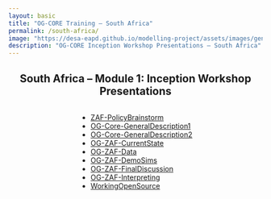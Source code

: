 ```yaml
---
layout: basic
title: "OG-CORE Training – South Africa"
permalink: /south-africa/
image: "https://desa-eapd.github.io/modelling-project/assets/images/gen/blog/south-africa.png"
description: "OG-CORE Inception Workshop Presentations – South Africa"
---
```


<div style="max-width: 900px; margin: 0 auto; text-align: center;">

## South Africa – Module 1: Inception Workshop Presentations

<ul style="display: inline-block; text-align: left;">
  <li><a href="https://eapd-drb.github.io/og-model/south-africa/ZAF-PolicyBrainstorm.pdf">ZAF-PolicyBrainstorm</a></li>
  <li><a href="https://eapd-drb.github.io/og-model/south-africa/OG-Core-GeneralDescription1.pdf">OG-Core-GeneralDescription1</a></li>
  <li><a href="https://eapd-drb.github.io/og-model/south-africa/OG-Core-GeneralDescription2.pdf">OG-Core-GeneralDescription2</a></li>
  <li><a href="https://eapd-drb.github.io/og-model/south-africa/OG-ZAF-CurrentState.pdf">OG-ZAF-CurrentState</a></li>
  <li><a href="https://eapd-drb.github.io/og-model/south-africa/OG-ZAF-Data.pdf">OG-ZAF-Data</a></li>
  <li><a href="https://eapd-drb.github.io/og-model/south-africa/OG-ZAF-DemoSims.pdf">OG-ZAF-DemoSims</a></li>
  <li><a href="https://eapd-drb.github.io/og-model/south-africa/OG-ZAF-FinalDiscussion.pdf">OG-ZAF-FinalDiscussion</a></li>
  <li><a href="https://eapd-drb.github.io/og-model/south-africa/OG-ZAF-Interpreting_Jason.pdf">OG-ZAF-Interpreting</a></li>
  <li><a href="https://eapd-drb.github.io/og-model/south-africa/WorkingOpenSource_Rick.pdf">WorkingOpenSource</a></li>
</ul>

</div>
